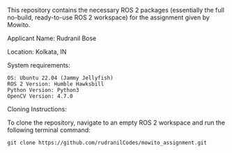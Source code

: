 This repository contains the necessary ROS 2 packages (essentially the full no-build, ready-to-use ROS 2 workspace) for the assignment given by Mowito.

Applicant Name: Rudranil Bose

Location: Kolkata, IN

System requirements:

    OS: Ubuntu 22.04 (Jammy Jellyfish)
    ROS 2 Version: Humble Hawksbill
    Python Version: Python3
    OpenCV Version: 4.7.0

Cloning Instructions:

To clone the repository, navigate to an empty ROS 2 workspace and run the following terminal command:

    git clone https://github.com/rudranilCodes/mowito_assignment.git


